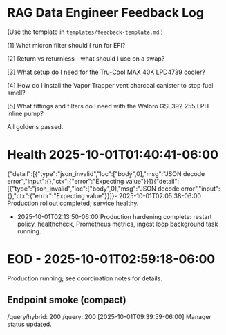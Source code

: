 # RAG Data Engineer Feedback Log

(Use the template in `templates/feedback-template.md`.)

[1] What micron filter should I run for EFI?

[2] Return vs returnless—what should I use on a swap?

[3] What setup do I need for the Tru-Cool MAX 40K LPD4739 cooler?

[4] How do I install the Vapor Trapper vent charcoal canister to stop fuel smell?

[5] What fittings and filters do I need with the Walbro GSL392 255 LPH inline pump?

All goldens passed.
# Health 2025-10-01T01:40:41-06:00
{"detail":[{"type":"json_invalid","loc":["body",0],"msg":"JSON decode error","input":{},"ctx":{"error":"Expecting value"}}]}{"detail":[{"type":"json_invalid","loc":["body",0],"msg":"JSON decode error","input":{},"ctx":{"error":"Expecting value"}}]}- 2025-10-01T02:05:38-06:00 Production rollout completed; service healthy.
- 2025-10-01T02:13:50-06:00 Production hardening complete: restart policy, healthcheck, Prometheus metrics, ingest loop background task running.
# EOD - 2025-10-01T02:59:18-06:00
Production running; see coordination notes for details.

## Endpoint smoke (compact)
/query/hybrid: 200
/query: 200
[2025-10-01T09:39:59-06:00] Manager status updated.
